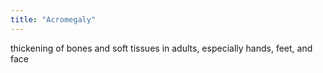 ```yaml
---
title: "Acromegaly"
---
```

thickening of bones and soft tissues in adults, especially hands, feet, and face


